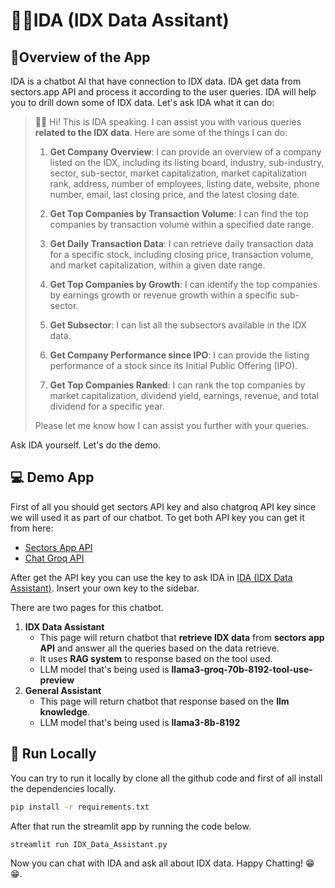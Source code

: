 # 🧑‍💻IDA (IDX Data Assitant)

## 📜Overview of the App

IDA is a chatbot AI that have connection to IDX data. IDA get data from sectors.app API and process it according to the user queries. IDA will help you to drill down some of IDX data. Let's ask IDA what it can do:

> 🧑‍💻 Hi! This is IDA speaking. I can assist you with various queries **related to the IDX data**. Here are some of the things I can do:
>
> 1.  **Get Company Overview**: I can provide an overview of a company listed on the IDX, including its listing board, industry, sub-industry, sector, sub-sector, market capitalization, market capitalization rank, address, number of employees, listing date, website, phone number, email, last closing price, and the latest closing date.
> 2.  **Get Top Companies by Transaction Volume**: I can find the top companies by transaction volume within a specified date range.
>
> 3.  **Get Daily Transaction Data**: I can retrieve daily transaction data for a specific stock, including closing price, transaction volume, and market capitalization, within a given date range.
>
> 4.  **Get Top Companies by Growth**: I can identify the top companies by earnings growth or revenue growth within a specific sub-sector.
>
> 5.  **Get Subsector**: I can list all the subsectors available in the IDX data.
>
> 6.  **Get Company Performance since IPO**: I can provide the listing performance of a stock since its Initial Public Offering (IPO).
>
> 7.  **Get Top Companies Ranked**: I can rank the top companies by market capitalization, dividend yield, earnings, revenue, and total dividend for a specific year.
>
> Please let me know how I can assist you further with your queries.

Ask IDA yourself. Let's do the demo.

## 💻 Demo App

First of all you should get sectors API key and also chatgroq API key since we will used it as part of our chatbot. To get both API key you can get it from here:

- [Sectors App API](https://sectors.app/api)
- [Chat Groq API](https://console.groq.com/keys)

After get the API key you can use the key to ask IDA in [IDA (IDX Data Assistant)](https://idx-data-assistant.streamlit.app/). Insert your own key to the sidebar.

There are two pages for this chatbot.

1. **IDX Data Assistant**
   - This page will return chatbot that **retrieve IDX data** from **sectors app API** and answer all the queries based on the data retrieve.
   - It uses **RAG system** to response based on the tool used.
   - LLM model that's being used is **llama3-groq-70b-8192-tool-use-preview**
2. **General Assistant**
   - This page will return chatbot that response based on the **llm knowledge**.
   - LLM model that's being used is **llama3-8b-8192**

## 💾 Run Locally

You can try to run it locally by clone all the github code and first of all install the dependencies locally.

```bash
pip install -r requirements.txt
```

After that run the streamlit app by running the code below.

```bash
streamlit run IDX_Data_Assistant.py
```

Now you can chat with IDA and ask all about IDX data. Happy Chatting! 😁😁.
